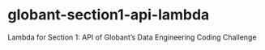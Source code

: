 # globant-section1-api-lambda
Lambda for Section 1: API of Globant’s Data Engineering Coding Challenge
